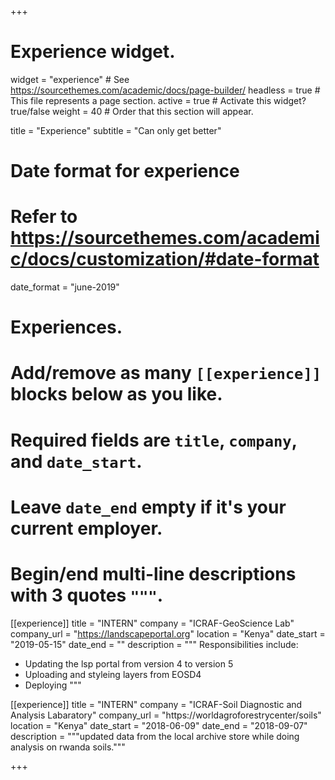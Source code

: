 +++
# Experience widget.
widget = "experience"  # See https://sourcethemes.com/academic/docs/page-builder/
headless = true  # This file represents a page section.
active = true  # Activate this widget? true/false
weight = 40  # Order that this section will appear.

title = "Experience"
subtitle = "Can only get better"

# Date format for experience
#   Refer to https://sourcethemes.com/academic/docs/customization/#date-format
date_format = "june-2019"

# Experiences.
#   Add/remove as many `[[experience]]` blocks below as you like.
#   Required fields are `title`, `company`, and `date_start`.
#   Leave `date_end` empty if it's your current employer.
#   Begin/end multi-line descriptions with 3 quotes `"""`.
[[experience]]
  title = "INTERN"
  company = "ICRAF-GeoScience Lab"
  company_url = "https://landscapeportal.org"
  location = "Kenya"
  date_start = "2019-05-15"
  date_end = ""
  description = """
  Responsibilities include:
  
  * Updating the lsp portal from version 4 to version 5
  * Uploading and styleing layers from EOSD4
  * Deploying
  """

[[experience]]
  title = "INTERN"
  company = "ICRAF-Soil Diagnostic and Analysis Labaratory"
  company_url = "https://worldagroforestrycenter/soils"
  location = "Kenya"
  date_start = "2018-06-09"
  date_end = "2018-09-07"
  description = """updated data from the local archive store while doing analysis on rwanda soils."""

+++
